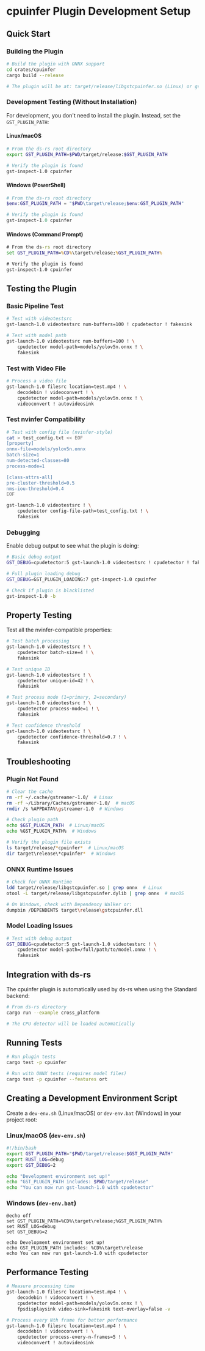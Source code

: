 # cpuinfer Plugin Development Setup

## Quick Start

### Building the Plugin

```bash
# Build the plugin with ONNX support
cd crates/cpuinfer
cargo build --release

# The plugin will be at: target/release/libgstcpuinfer.so (Linux) or gstcpuinfer.dll (Windows)
```

### Development Testing (Without Installation)

For development, you don't need to install the plugin. Instead, set the `GST_PLUGIN_PATH`:

#### Linux/macOS
```bash
# From the ds-rs root directory
export GST_PLUGIN_PATH=$PWD/target/release:$GST_PLUGIN_PATH

# Verify the plugin is found
gst-inspect-1.0 cpuinfer
```

#### Windows (PowerShell)
```powershell
# From the ds-rs root directory
$env:GST_PLUGIN_PATH = "$PWD\target\release;$env:GST_PLUGIN_PATH"

# Verify the plugin is found
gst-inspect-1.0 cpuinfer
```

#### Windows (Command Prompt)
```cmd
# From the ds-rs root directory
set GST_PLUGIN_PATH=%CD%\target\release;%GST_PLUGIN_PATH%

# Verify the plugin is found
gst-inspect-1.0 cpuinfer
```

## Testing the Plugin

### Basic Pipeline Test
```bash
# Test with videotestsrc
gst-launch-1.0 videotestsrc num-buffers=100 ! cpudetector ! fakesink

# Test with model path
gst-launch-1.0 videotestsrc num-buffers=100 ! \
    cpudetector model-path=models/yolov5n.onnx ! \
    fakesink
```

### Test with Video File
```bash
# Process a video file
gst-launch-1.0 filesrc location=test.mp4 ! \
    decodebin ! videoconvert ! \
    cpudetector model-path=models/yolov5n.onnx ! \
    videoconvert ! autovideosink
```

### Test nvinfer Compatibility
```bash
# Test with config file (nvinfer-style)
cat > test_config.txt << EOF
[property]
onnx-file=models/yolov5n.onnx
batch-size=1
num-detected-classes=80
process-mode=1

[class-attrs-all]
pre-cluster-threshold=0.5
nms-iou-threshold=0.4
EOF

gst-launch-1.0 videotestsrc ! \
    cpudetector config-file-path=test_config.txt ! \
    fakesink
```

### Debugging

Enable debug output to see what the plugin is doing:

```bash
# Basic debug output
GST_DEBUG=cpudetector:5 gst-launch-1.0 videotestsrc ! cpudetector ! fakesink

# Full plugin loading debug
GST_DEBUG=GST_PLUGIN_LOADING:7 gst-inspect-1.0 cpuinfer

# Check if plugin is blacklisted
gst-inspect-1.0 -b
```

## Property Testing

Test all the nvinfer-compatible properties:

```bash
# Test batch processing
gst-launch-1.0 videotestsrc ! \
    cpudetector batch-size=4 ! \
    fakesink

# Test unique ID
gst-launch-1.0 videotestsrc ! \
    cpudetector unique-id=42 ! \
    fakesink

# Test process mode (1=primary, 2=secondary)
gst-launch-1.0 videotestsrc ! \
    cpudetector process-mode=1 ! \
    fakesink

# Test confidence threshold
gst-launch-1.0 videotestsrc ! \
    cpudetector confidence-threshold=0.7 ! \
    fakesink
```

## Troubleshooting

### Plugin Not Found
```bash
# Clear the cache
rm -rf ~/.cache/gstreamer-1.0/  # Linux
rm -rf ~/Library/Caches/gstreamer-1.0/  # macOS
rmdir /s %APPDATA%\gstreamer-1.0  # Windows

# Check plugin path
echo $GST_PLUGIN_PATH  # Linux/macOS
echo %GST_PLUGIN_PATH%  # Windows

# Verify the plugin file exists
ls target/release/*cpuinfer*  # Linux/macOS
dir target\release\*cpuinfer*  # Windows
```

### ONNX Runtime Issues
```bash
# Check for ONNX Runtime
ldd target/release/libgstcpuinfer.so | grep onnx  # Linux
otool -L target/release/libgstcpuinfer.dylib | grep onnx  # macOS

# On Windows, check with Dependency Walker or:
dumpbin /DEPENDENTS target\release\gstcpuinfer.dll
```

### Model Loading Issues
```bash
# Test with debug output
GST_DEBUG=cpudetector:5 gst-launch-1.0 videotestsrc ! \
    cpudetector model-path=/full/path/to/model.onnx ! \
    fakesink
```

## Integration with ds-rs

The cpuinfer plugin is automatically used by ds-rs when using the Standard backend:

```bash
# From ds-rs directory
cargo run --example cross_platform

# The CPU detector will be loaded automatically
```

## Running Tests

```bash
# Run plugin tests
cargo test -p cpuinfer

# Run with ONNX tests (requires model files)
cargo test -p cpuinfer --features ort
```

## Creating a Development Environment Script

Create a `dev-env.sh` (Linux/macOS) or `dev-env.bat` (Windows) in your project root:

### Linux/macOS (`dev-env.sh`)
```bash
#!/bin/bash
export GST_PLUGIN_PATH="$PWD/target/release:$GST_PLUGIN_PATH"
export RUST_LOG=debug
export GST_DEBUG=2

echo "Development environment set up!"
echo "GST_PLUGIN_PATH includes: $PWD/target/release"
echo "You can now run gst-launch-1.0 with cpudetector"
```

### Windows (`dev-env.bat`)
```batch
@echo off
set GST_PLUGIN_PATH=%CD%\target\release;%GST_PLUGIN_PATH%
set RUST_LOG=debug
set GST_DEBUG=2

echo Development environment set up!
echo GST_PLUGIN_PATH includes: %CD%\target\release
echo You can now run gst-launch-1.0 with cpudetector
```

## Performance Testing

```bash
# Measure processing time
gst-launch-1.0 filesrc location=test.mp4 ! \
    decodebin ! videoconvert ! \
    cpudetector model-path=models/yolov5n.onnx ! \
    fpsdisplaysink video-sink=fakesink text-overlay=false -v

# Process every Nth frame for better performance
gst-launch-1.0 filesrc location=test.mp4 ! \
    decodebin ! videoconvert ! \
    cpudetector process-every-n-frames=5 ! \
    videoconvert ! autovideosink
```